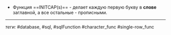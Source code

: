 - Функция ==INITCAP(s)== - делает каждую первую букву в **слове**  заглавной, а все остальные - прописными.

---
*теги:* #database, #sql, #sqlFunction #character_func #single-row_func